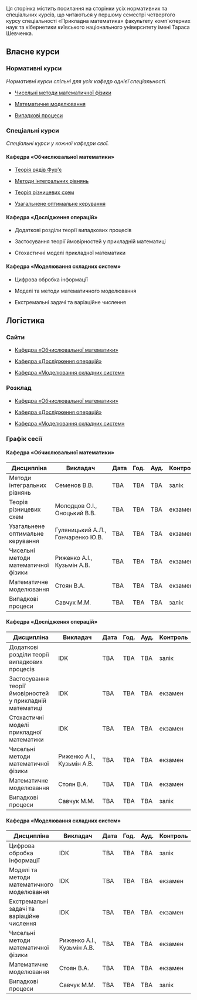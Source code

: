 <span class="text-muted">Ця сторінка містить посилання на сторінки усіх нормативних та спеціальних курсів, що читаються у першому семестрі четвертого курсу спеціальності &laquo;Прикладна математика&raquo; факультету комп'ютерних наук та кібернетики київського національного університету імені Тараса Шевченка.</span>

<h2 class="text-primary">Власне курси</h2>

<h3 class="text-primary">Нормативні курси</h3>

<span class="text-muted">_Нормативні курси спільні для усіх кафедр однієї спеціальності._</span>

- [Чисельні методи математичної фізики](/c4s1/nm-mph/)

- [Математичне моделювання](/c4s1/math-mod/)

- [Випадкові процеси](/c4s1/stoch-proc/)

<h3 class="text-primary">Спеціальні курси</h3>

<span class="text-muted">_Спеціальні курси у кожної кафедри свої._</span>

<h4 class="text-primary">Кафедра &laquo;Обчислювальної математики&raquo;</h4>

- [Теорія рядів Фур'є](/c4s1/four-ser/)

- [Методи інтегральних рівнянь](/c4s1/conv-opt/)

- [Теорія різницевих схем](/c4s1/diff-sch-th/)

- [Узагальнене оптимальне керування](/c4s1/gen-opt-control/)

<h4 class="text-primary">Кафедра &laquo;Дослідження операцій&raquo;</h4>

- Додаткові розділи теорії випадкових процесів

- Застосування теорії ймовірностей у прикладній математиці

- Стохастичні моделі прикладної математики

<h4 class="text-primary">Кафедра &laquo;Моделювання складних систем&raquo;</h4>

- Цифрова обробка інформації

- Моделі та методи математичного моделювання

- Екстремальні задачі та варіаційне числення

<h2 class="text-primary">Логістика</h2>

<h3 class="text-primary">Сайти</h3>

- [Кафедра &laquo;Обчислювальної математики&raquo;](http://om.univ.kiev.ua/ua/)

- [Кафедра &laquo;Дослідження операцій&raquo;](http://do.unicyb.kiev.ua/)

- [Кафедра &laquo;Моделювання складних систем&raquo;](http://mss.unicyb.kiev.ua/)

<h3 class="text-primary">Розклад</h3>

- [Кафедра &laquo;Обчислювальної математики&raquo;](https://mytimetable.live/schedule/OM-4)

- [Кафедра &laquo;Дослідження операцій&raquo;](https://mytimetable.live/schedule/DO-4)

- [Кафедра &laquo;Моделювання складних систем&raquo;](https://mytimetable.live/schedule/MSS-4)

<h3 class="text-primary">Графік сесії</h3>

<h4 class="text-primary">Кафедра &laquo;Обчислювальної математики&raquo;</h4>

<table class="table table-sm table-striped table-bordered">
    <thead class="thead-dark">
        <tr>
            <th scope="col">Дисципліна</th>
            <th scope="col">Викладач</th>
            <th scope="col">Дата</th>
            <th scope="col">Год.</th>
            <th scope="col">Ауд.</th>
            <th scope="col">Контроль</th>
        </tr>
    </thead>
    <tbody>
        <tr scope="row">
            <td>Методи інтегральних рівнянь</td>
            <td>Семенов&nbsp;В.В.</td>
            <td>TBA</td>
            <td>TBA</td>
            <td>TBA</td>
            <td>залік</td>
        </tr>
        <tr scope="row">
            <td>Теорія різницевих схем</td>
            <td>Молодцов&nbsp;О.І., Оноцький&nbsp;В.В.</td>
            <td>TBA</td>
            <td>TBA</td>
            <td>TBA</td>
            <td>екзамен</td>
        </tr>
        <tr scope="row">
            <td>Узагальнене оптимальне керування</td>
            <td>Гуляницький&nbsp;А.Л., Гончаренко&nbsp;Ю.В.</td>
            <td>TBA</td>
            <td>TBA</td>
            <td>TBA</td>
            <td>екзамен</td>
        </tr>
        <tr scope="row">
            <td>Чисельні методи математичної фізики</td>
            <td>Риженко&nbsp;А.І., Кузьмін&nbsp;А.В.</td>
            <td>TBA</td>
            <td>TBA</td>
            <td>TBA</td>
            <td>екзамен</td>
        </tr>
        <tr scope="row">
            <td>Математичне моделювання</td>
            <td>Стоян&nbsp;В.А.</td>
            <td>TBA</td>
            <td>TBA</td>
            <td>TBA</td>
            <td>екзамен</td>
        </tr>
        <tr scope="row">
            <td>Випадкові процеси</td>
            <td>Савчук&nbsp;М.М.</td>
            <td>TBA</td>
            <td>TBA</td>
            <td>TBA</td>
            <td>залік</td>
        </tr>
    </tbody>
</table>

<h4 class="text-primary">Кафедра &laquo;Дослідження операцій&raquo;</h4>

<table class="table table-sm table-striped table-bordered">
    <thead class="thead-dark">
        <tr>
            <th scope="col">Дисципліна</th>
            <th scope="col">Викладач</th>
            <th scope="col">Дата</th>
            <th scope="col">Год.</th>
            <th scope="col">Ауд.</th>
            <th scope="col">Контроль</th>
        </tr>
    </thead>
    <tbody>
        <tr scope="row">
            <td>Додаткові розділи теорії випадкових процесів</td>
            <td>IDK</td>
            <td>TBA</td>
            <td>TBA</td>
            <td>TBA</td>
            <td>залік</td>
        </tr>
        <tr scope="row">
            <td>Застосування теорії ймовірностей у прикладній математиці</td>
            <td>IDK</td>
            <td>TBA</td>
            <td>TBA</td>
            <td>TBA</td>
            <td>екзамен</td>
        </tr>
        <tr scope="row">
            <td>Стохастичні моделі прикладної математики</td>
            <td>IDK</td>
            <td>TBA</td>
            <td>TBA</td>
            <td>TBA</td>
            <td>екзамен</td>
        </tr>
        <tr scope="row">
            <td>Чисельні методи математичної фізики</td>
            <td>Риженко&nbsp;А.І., Кузьмін&nbsp;А.В.</td>
            <td>TBA</td>
            <td>TBA</td>
            <td>TBA</td>
            <td>екзамен</td>
        </tr>
        <tr scope="row">
            <td>Математичне моделювання</td>
            <td>Стоян&nbsp;В.А.</td>
            <td>TBA</td>
            <td>TBA</td>
            <td>TBA</td>
            <td>екзамен</td>
        </tr>
        <tr scope="row">
            <td>Випадкові процеси</td>
            <td>Савчук&nbsp;М.М.</td>
            <td>TBA</td>
            <td>TBA</td>
            <td>TBA</td>
            <td>залік</td>
        </tr>
    </tbody>
</table>

<h4 class="text-primary">Кафедра &laquo;Моделювання складних систем&raquo;</h4>

<table class="table table-sm table-striped table-bordered">
    <thead class="thead-dark">
        <tr>
            <th scope="col">Дисципліна</th>
            <th scope="col">Викладач</th>
            <th scope="col">Дата</th>
            <th scope="col">Год.</th>
            <th scope="col">Ауд.</th>
            <th scope="col">Контроль</th>
        </tr>
    </thead>
    <tbody>
        <tr scope="row">
            <td>Цифрова обробка інформації</td>
            <td>IDK</td>
            <td>TBA</td>
            <td>TBA</td>
            <td>TBA</td>
            <td>залік</td>
        </tr>
        <tr scope="row">
            <td>Моделі та методи математичного моделювання</td>
            <td>IDK</td>
            <td>TBA</td>
            <td>TBA</td>
            <td>TBA</td>
            <td>екзамен</td>
        </tr>
        <tr scope="row">
            <td>Екстремальні задачі та варіаційне числення</td>
            <td>IDK</td>
            <td>TBA</td>
            <td>TBA</td>
            <td>TBA</td>
            <td>екзамен</td>
        </tr>
        <tr scope="row">
            <td>Чисельні методи математичної фізики</td>
            <td>Риженко&nbsp;А.І., Кузьмін&nbsp;А.В.</td>
            <td>TBA</td>
            <td>TBA</td>
            <td>TBA</td>
            <td>екзамен</td>
        </tr>
        <tr scope="row">
            <td>Математичне моделювання</td>
            <td>Стоян&nbsp;В.А.</td>
            <td>TBA</td>
            <td>TBA</td>
            <td>TBA</td>
            <td>екзамен</td>
        </tr>
        <tr scope="row">
            <td>Випадкові процеси</td>
            <td>Савчук&nbsp;М.М.</td>
            <td>TBA</td>
            <td>TBA</td>
            <td>TBA</td>
            <td>залік</td>
        </tr>
    </tbody>
</table>
